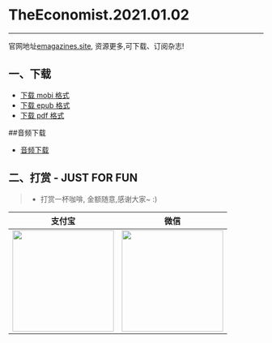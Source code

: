 # TheEconomist.2021.01.02
--------------
官网地址[emagazines.site](https://emagazines.site/?utm_source=github&utm_medium=github&utm_campaign=github), 资源更多,可下载、订阅杂志!

## 一、下载
* [下载 mobi 格式](https://raw.githubusercontent.com/hehonghui/the-economist-ebooks/master/01_economist/te_2021.01.02/TheEconomist.2021.01.02.mobi) 
* [下载 epub 格式](https://raw.githubusercontent.com/hehonghui/the-economist-ebooks/master/01_economist/te_2021.01.02/TheEconomist.2021.01.02.epub)
* [下载 pdf 格式](https://raw.githubusercontent.com/hehonghui/the-economist-ebooks/master/01_economist/te_2021.01.02/TheEconomist.2021.01.02.pdf)
    
##音频下载
* [音频下载](https://github.com/hehonghui/the-economist-ebooks/wiki/te_audios_2021)
## 二、打赏 - JUST FOR FUN
> * 打赏一杯咖啡, 金额随意,感谢大家~ :)
    
|   支付宝   |   微信    |
|------------|-----------|
|<img src="https://img-blog.csdnimg.cn/20200412132734488.JPG?x-oss-process=image/watermark,type_ZmFuZ3poZW5naGVpdGk,shadow_10,text_aHR0cHM6Ly9ibG9nLmNzZG4ubmV0L2Jib3lmZWl5dQ==,size_16,color_FFFFFF,t_70" width="200"/>| <img src="https://img-blog.csdnimg.cn/20200911174255577.jpg?x-oss-process=image/watermark,type_ZmFuZ3poZW5naGVpdGk,shadow_10,text_aHR0cHM6Ly9ibG9nLmNzZG4ubmV0L2Jib3lmZWl5dQ==,size_16,color_FFFFFF,t_70" width="200"/>  |
